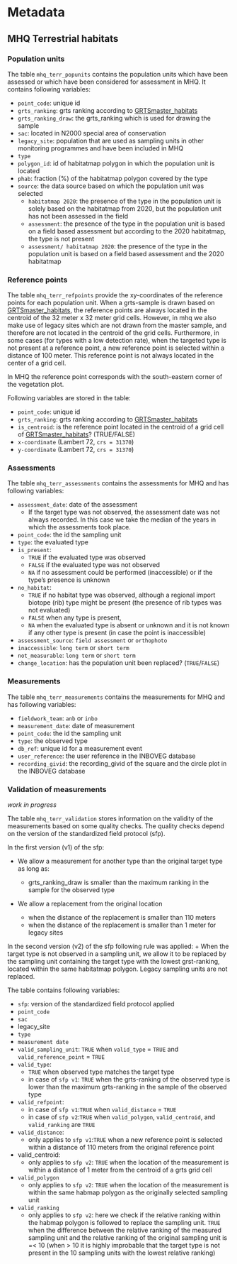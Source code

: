 # Metadata

## MHQ Terrestrial habitats

### Population units

The table `mhq_terr_popunits` contains the population units which have been assessed or which have been considered for assessment in MHQ. 
It contains following variables:

+ `point_code`: unique id
+ `grts_ranking`: grts ranking according to [GRTSmaster_habitats](https://zenodo.org/records/2682323)
+ `grts_ranking_draw`: the grts_ranking which is used for drawing the sample
+ `sac`: located in N2000 special area of conservation
+ `legacy_site`: population that are used as sampling units in other monitoring programmes and have been included in MHQ
+ `type`
+ `polygon_id`: id of habitatmap polygon in which the population unit is located 
+ `phab`: fraction (%) of the habitatmap polygon covered by the type
+ `source`: the data source based on which the population unit was selected
    + `habitatmap 2020`: the presence of the type in the population unit is solely based on the habitatmap from 2020, but the population unit has not been assessed in the field
    + `assessment`: the presence of the type in the population unit is based on a field based assessment but according to the 2020 habitatmap, the type is not present 
    + `assessment/ habitatmap 2020`: the presence of the type in the population unit is based on a field based assessment and the 2020 habitatmap

### Reference points

The table `mhq_terr_refpoints` provide the xy-coordinates of the reference points for each population unit.
When a grts-sample is drawn based on [GRTSmaster_habitats](https://zenodo.org/records/2682323), the reference points are always located in the centroid of the 32 meter x 32 meter grid cells.
However, in mhq we also make use of legacy sites which are not drawn from the master sample, and therefore are not located in the centroid of the grid cells.
Furthermore, in some cases (for types with a low detection rate), when the targeted type is not present at a reference point, a new reference point is selected within a distance of 100 meter.
This reference point is not always located in the center of a grid cell.

In MHQ the reference point corresponds with the south-eastern corner of the vegetation plot.

Following variables are stored in the table:

+ `point_code`: unique id
+ `grts_ranking`: grts ranking according to [GRTSmaster_habitats](https://zenodo.org/records/2682323)
+ `is_centroid`: is the reference point located in the centroid of a grid cell of [GRTSmaster_habitats](https://zenodo.org/records/2682323)? (TRUE/FALSE)
+ `x-coordinate` (Lambert 72, `crs = 31370`)
+ `y-coordinate` (Lambert 72, `crs = 31370`)


### Assessments

The table `mhq_terr_assessments` contains the assessments for MHQ and has following variables:

+ `assessment_date`: date of the assessment
    + If the target type was not observed, the assessment date was not always recorded. In this case we take the median of the
    years in which the assessments took place.
+ `point_code`: the id the sampling unit
+ `type`: the evaluated type
+ `is_present`:
    + `TRUE` if the evaluated type was observed
    + `FALSE` if the evaluated type was not observed
    + `NA` if no assessment could be performed (inaccessible) or if the type’s presence is unknown
+ `no_habitat`:
    + `TRUE` if no habitat type was observed,  although a regional import biotope (rib) type might be present (the presence of rib types was not evaluated)
    + `FALSE` when any type is present,
    + `NA` when the evaluated type is absent or unknown and it is not known if any other type is present (in case the point is inaccessible)
+ `assessment_source`: `field assessment` or `orthophoto`
+ `inaccessible`: `long term` or `short term`
+ `not_measurable`: `long term` or `short term`
+ `change_location`: has the population unit been replaced? (`TRUE`/`FALSE`)

### Measurements

The table `mhq_terr_measurements` contains the measurements for MHQ and has following variables:

+ `fieldwork_team`: `anb` or `inbo`
+ `measurement_date`: date of measurement
+ `point_code`: the id the sampling unit
+ `type`: the observed type
+ `db_ref`: unique id for a measurement event
+ `user_reference`: the user reference in the INBOVEG database  
+ `recording_givid`: the recording_givid of the square and the circle plot in the INBOVEG database

### Validation of measurements

*work in progress*

The table `mhq_terr_validation` stores information on the validity of the measurements based on some quality checks.
The quality checks depend on the version of the standardized field protocol (sfp).

In the first version (v1) of the sfp:

+ We allow a measurement for another type than the original target type as long as:
    + grts_ranking_draw is smaller than the maximum ranking in the sample for the observed type
    
+ We allow a replacement from the original location
    + when the distance of the replacement is smaller than 110 meters
    + when the distance of the replacement is smaller than 1 meter for legacy sites 

In the second version (v2) of the sfp following rule was applied: 
    + When the target type is not observed in a sampling unit, we allow it to be replaced by the sampling unit containing the target type with the lowest grst-ranking, located within the same habitatmap polygon. Legacy sampling units are not replaced.
    
The table contains following variables:

+ `sfp`: version of the standardized field protocol applied
+ `point_code`
+ `sac`
+ legacy_site
+ `type`
+ `measurement date`
+ `valid_sampling_unit`: `TRUE` when `valid_type` = `TRUE` and `valid_reference_point` = `TRUE`
+ `valid_type`: 
    + `TRUE` when observed type matches the target type 
    + in case of `sfp v1`: `TRUE` when the grts-ranking of the observed type is lower than the maximum grts-ranking in the sample of the observed type
+ `valid_refpoint`:
    + in case of `sfp v1`:`TRUE` when `valid_distance` = `TRUE`
    + in case of `sfp v2`:`TRUE` when `valid_polygon`, `valid_centroid`, and `valid_ranking` are `TRUE`
+ `valid_distance`: 
    + only applies to `sfp v1`:`TRUE` when a new reference point is selected within a distance of 110 meters from the original reference point
+ valid_centroid:
    + only applies to `sfp v2`: `TRUE` when the location of the measurement is within a distance of 1 meter from the centroid of a grts grid cell
+ `valid_polygon`
    + only applies to `sfp v2`: `TRUE` when the location of the measurement is within the same habmap polygon as the originally selected sampling unit
+ `valid_ranking`
    + only applies to `sfp v2`: here we check if the relative ranking within the habmap polygon is followed to replace the sampling unit. `TRUE` when the difference between the relative ranking of the measured sampling unit and the relative ranking of the original sampling unit is =< 10 (when > 10 it is highly improbable that the target type is not present in the 10 sampling units with the lowest relative ranking) 



